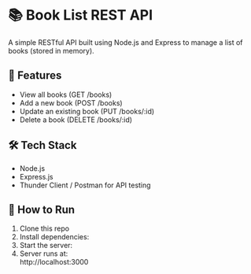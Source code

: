 # 📚 Book List REST API

A simple RESTful API built using Node.js and Express to manage a list of books (stored in memory).

## 🚀 Features

- View all books (GET /books)
- Add a new book (POST /books)
- Update an existing book (PUT /books/:id)
- Delete a book (DELETE /books/:id)

## 🛠 Tech Stack

- Node.js
- Express.js
- Thunder Client / Postman for API testing

## 🧪 How to Run

1. Clone this repo  
2. Install dependencies:
3.  Start the server:
4.  Server runs at:  
http://localhost:3000

